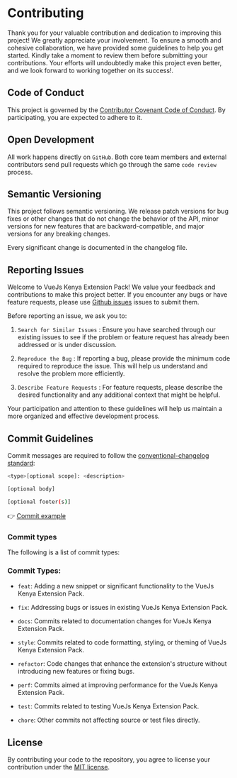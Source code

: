 # Contributing

Thank you for your valuable contribution and dedication to improving this project! We greatly appreciate your involvement. To ensure a smooth and cohesive collaboration, we have provided some guidelines to help you get started. Kindly take a moment to review them before submitting your contributions. Your efforts will undoubtedly make this project even better, and we look forward to working together on its success!.

## Code of Conduct

This project is governed by the [Contributor Covenant Code of Conduct](./CODE_OF_CONDUCT.md). By participating, you are expected to adhere to it.

## Open Development

All work happens directly on `GitHub`. Both core team members and external contributors send pull requests which go through the same `code review` process.

## Semantic Versioning

This project follows semantic versioning. We release patch versions for bug fixes or other changes that do not change the behavior of the API, minor versions for new features that are backward-compatible, and major versions for any breaking changes.

Every significant change is documented in the changelog file.

## Reporting Issues

Welcome to VueJs Kenya Extension Pack! We value your feedback and contributions to make this project better. If you encounter any bugs or have feature requests, please use [Github issues](https://github.com/VueJs-Kenya/VueJs-Kenya-Extension-Pack/issues) issues to submit them.

Before reporting an issue, we ask you to:

1. `Search for Similar Issues` : Ensure you have searched through our existing issues to see if the problem or feature request has already been addressed or is under discussion.

2. `Reproduce the Bug` : If reporting a bug, please provide the minimum code required to reproduce the issue. This will help us understand and resolve the problem more efficiently.

3. `Describe Feature Requests` : For feature requests, please describe the desired functionality and any additional context that might be helpful.

Your participation and attention to these guidelines will help us maintain a more organized and effective development process.

## Commit Guidelines

Commit messages are required to follow the [conventional-changelog standard](https://www.conventionalcommits.org/en/v1.0.0/):

```bash
<type>[optional scope]: <description>

[optional body]

[optional footer(s)]
```

👉 [Commit example](https://github.com/unocss/unocss/releases/tag/v0.39.0)

### Commit types

The following is a list of commit types:

### Commit Types:

- `feat`: Adding a new snippet or significant functionality to the VueJs Kenya Extension Pack.

- `fix`: Addressing bugs or issues in existing VueJs Kenya Extension Pack.

- `docs`: Commits related to documentation changes for VueJs Kenya Extension Pack.

- `style`: Commits related to code formatting, styling, or theming of VueJs Kenya Extension Pack.

- `refactor`: Code changes that enhance the extension's structure without introducing new features or fixing bugs.

- `perf`: Commits aimed at improving performance for the VueJs Kenya Extension Pack.

- `test`: Commits related to testing VueJs Kenya Extension Pack.

- `chore`: Other commits not affecting source or test files directly.

## License

By contributing your code to the repository, you agree to license your contribution under the [MIT license](./LICENSE).
